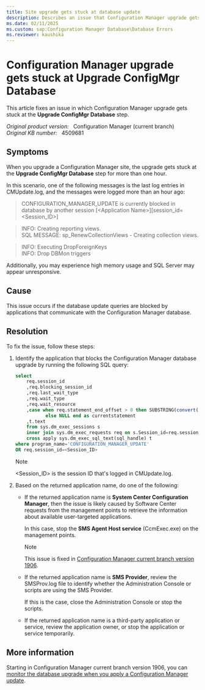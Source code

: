```yaml
---
title: Site upgrade gets stuck at database update
description: Describes an issue that Configuration Manager upgrade gets stuck at the Upgrade ConfigMgr Database step due to many Software Center requests.
ms.date: 02/11/2025
ms.custom: sap:Configuration Manager Database\Database Errors
ms.reviewer: kaushika
---
```

# Configuration Manager upgrade gets stuck at Upgrade ConfigMgr Database

This article fixes an issue in which Configuration Manager upgrade gets stuck at the **Upgrade ConfigMgr Database** step.

_Original product version:_ &nbsp; Configuration Manager (current branch)  
_Original KB number:_ &nbsp; 4509681

## Symptoms

When you upgrade a Configuration Manager site, the upgrade gets stuck at the **Upgrade ConfigMgr Database** step for more than one hour.

In this scenario, one of the following messages is the last log entries in CMUpdate.log, and the messages were logged more than an hour ago:

> CONFIGURATION_MANAGER_UPDATE is currently blocked in database by another session [\<Application Name>][session_id=\<Session_ID>]

> INFO: Creating reporting views.  
> SQL MESSAGE: sp_RenewCollectionViews - Creating collection views.

> INFO: Executing DropForeignKeys  
> INFO: Drop DBMon triggers

Additionally, you may experience high memory usage and SQL Server may appear unresponsive.

## Cause

This issue occurs if the database update queries are blocked by applications that communicate with the Configuration Manager database.

## Resolution

To fix the issue, follow these steps:

1. Identify the application that blocks the Configuration Manager database upgrade by running the following SQL query:

   ```sql
   select
       req.session_id
       ,req.blocking_session_id
       ,req.last_wait_type
       ,req.wait_type
       ,req.wait_resource
       ,case when req.statement_end_offset > 0 then SUBSTRING(convert(nvarchar(max), t.text), req.statement_start_offset/2, (req.statement_end_offset-req.statement_start_offset)/2)
              else NULL end as currentstatement
       ,t.text
       from sys.dm_exec_sessions s
       inner join sys.dm_exec_requests req on s.Session_id=req.session_id
       cross apply sys.dm_exec_sql_text(sql_handle) t
   where program_name='CONFIGURATION_MANAGER_UPDATE'
   OR req.session_id=<Session_ID>
   ```

   > [!NOTE]
   > \<Session_ID> is the session ID that's logged in CMUpdate.log.

2. Based on the returned application name, do one of the following:

   - If the returned application name is **System Center Configuration Manager**, then the issue is likely caused by Software Center requests from the management points to retrieve the information about available user-targeted applications.

     In this case, stop the **SMS Agent Host service** (CcmExec.exe) on the management points.

     > [!NOTE]
     > This issue is fixed in [Configuration Manager current branch version 1906](/mem/configmgr/core/plan-design/changes/whats-new-in-version-1906).

   - If the returned application name is **SMS Provider**, review the SMSProv.log file to identify whether the Administration Console or scripts are using the SMS Provider.

     If this is the case, close the Administration Console or stop the scripts.

   - If the returned application name is a third-party application or service, review the application owner, or stop the application or service temporarily.

## More information

Starting in Configuration Manager current branch version 1906, you can [monitor the database upgrade when you apply a Configuration Manager update](/mem/configmgr/core/plan-design/changes/whats-new-in-version-1906#configuration-manager-update-database-upgrade-monitoring).
